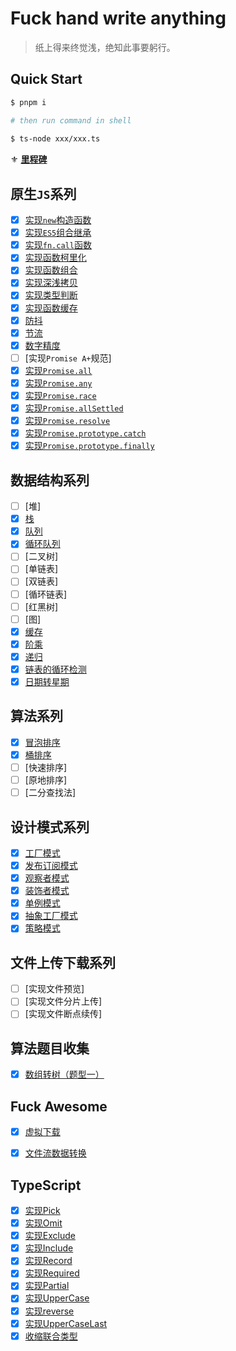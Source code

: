 # Fuck hand write anything 

> 纸上得来终觉浅，绝知此事要躬行。

## Quick Start

```bash
$ pnpm i

# then run command in shell
 
$ ts-node xxx/xxx.ts
```

⚜️ [**里程碑**](https://github.com/bigbigDreamer/hand-write-awesome/wiki/%E9%87%8C%E7%A8%8B%E7%A2%91)

## 原生`JS`系列

- [x] [实现`new`构造函数](./docs/native-js/new/index.ts)
- [x] [实现`ES5`组合继承](./docs/native-js/extend/index.ts)
- [x] [实现`fn.call`函数](./docs/native-js/call/index.ts)
- [x] [实现函数柯里化](./docs/native-js/curry/index.ts)
- [x] [实现函数组合](./docs/native-js/compose/index.ts)
- [x] [实现深浅拷贝](./docs/native-js/clone/index.ts)
- [x] [实现类型判断](./docs/native-js/typesof/index.ts)
- [x] [实现函数缓存](./docs/native-js/cache-fn/index.ts)
- [x] [防抖](./docs/native-js/debounce/index.ts)
- [x] [节流](./docs/native-js/throttle/index.ts)
- [x] [数字精度](./docs/native-js/number-precision/index.ts)
- [ ] [实现`Promise A+`规范]
- [x] [实现`Promise.all`](./docs/native-js/promise-all/index.ts)
- [x] [实现`Promise.any`](./docs/native-js/promise-any/index.ts)
- [x] [实现`Promise.race`](./docs/native-js/promise-race/index.ts)
- [x] [实现`Promise.allSettled`](./docs/native-js/promise-all-settled/index.ts)
- [x] [实现`Promise.resolve`](./docs/native-js/promise-resolve/index.ts)
- [x] [实现`Promise.prototype.catch`](./docs/native-js/promise-prototype-catch/index.ts)
- [x] [实现`Promise.prototype.finally`](./docs/native-js/promise-prototype-finally/index.tsx)

## 数据结构系列

- [ ] [堆]
- [x] [栈](./docs/algorithms-and-data-structures/stack/index.ts)
- [x] [队列](./docs/algorithms-and-data-structures/queue/index.ts)
- [x] [循环队列](./docs/algorithms-and-data-structures/circular-queue/index.ts)
- [ ] [二叉树]
- [ ] [单链表]
- [ ] [双链表]
- [ ] [循环链表]
- [ ] [红黑树]
- [ ] [图]
- [x] [缓存](./docs/algorithms-and-data-structures/cache/index.ts)
- [x] [阶乘](./docs/algorithms-and-data-structures/factorial/index.ts)
- [x] [递归](./docs/algorithms-and-data-structures/recursion/index.ts)
- [x] [链表的循环检测](./docs/algorithms-and-data-structures/cycle-detection/index.ts)
- [x] [日期转星期](./docs/algorithms-and-data-structures/date-to-day/index.ts)

## 算法系列

- [x] [冒泡排序](./docs/algorithms-and-data-structures/bubble-sort/index.ts)
- [x] [桶排序](./docs/algorithms-and-data-structures/bucket-sort)
- [ ] [快速排序]
- [ ] [原地排序]
- [ ] [二分查找法]

## 设计模式系列

- [x] [工厂模式](./docs/design-pattern/factory-mode/index.ts)
- [x] [发布订阅模式](./docs/design-pattern/pubsub-mode/index.ts)
- [x] [观察者模式](./docs/design-pattern/observer-mode/index.ts)
- [x] [装饰者模式](./docs/design-pattern/decorator-pattern/index.ts)
- [x] [单例模式](./docs/design-pattern/single-mode/index.ts)
- [x] [抽象工厂模式](./docs/design-pattern/abstract-mode/index.ts)
- [x] [策略模式](./docs/design-pattern/strategy-mode/index.ts)

## 文件上传下载系列

- [ ] [实现文件预览]
- [ ] [实现文件分片上传]
- [ ] [实现文件断点续传]

## 算法题目收集

- [x] [数组转树（题型一）](./docs/algorithm-topic-collection/array-to-tree/topic1.ts)

## Fuck Awesome

- [x] [虚拟下载](./docs/awesome/virtual-download/index.ts)
- [x] [文件流数据转换](./docs/awesome/file-to-blob-url/index.ts)


## TypeScript

- [x] [实现Pick](./docs/typescript/pick.ts)
- [x] [实现Omit](./docs/typescript/omit.ts)
- [x] [实现Exclude](./docs/typescript/exclude.ts)
- [x] [实现Include](./docs/typescript/include.ts)
- [x] [实现Record](./docs/typescript/record.ts)
- [x] [实现Required](./docs/typescript/require.ts)
- [x] [实现Partial](./docs/typescript/partial.ts)
- [x] [实现UpperCase](./docs/typescript/uppercase.ts)
- [x] [实现reverse](./docs/typescript/reverse.ts)
- [x] [实现UpperCaseLast](./docs/typescript/uppercase-last.ts)
- [x] [收缩联合类型](./docs/typescript/uniq-type-uppercase.ts)
